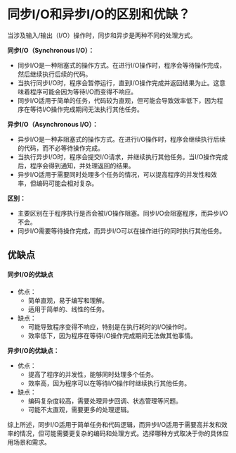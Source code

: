 # 同步I/O和异步I/O的区别和优缺？

当涉及输入/输出（I/O）操作时，同步和异步是两种不同的处理方式。

**同步I/O（Synchronous I/O）：**

+ 同步I/O是一种阻塞式的操作方式。在进行I/O操作时，程序会等待操作完成，然后继续执行后续的代码。
+ 当执行同步I/O时，程序会暂停运行，直到I/O操作完成并返回结果为止。这意味着程序可能会因为等待I/O而变得不响应。
+ 同步I/O适用于简单的任务，代码较为直观，但可能会导致效率低下，因为程序在等待I/O操作完成期间无法执行其他任务。

**异步I/O（Asynchronous I/O）：**

+ 异步I/O是一种非阻塞式的操作方式。在进行I/O操作时，程序会继续执行后续的代码，而不必等待操作完成。
+ 当执行异步I/O时，程序会提交I/O请求，并继续执行其他任务。当I/O操作完成后，程序会得到通知，并处理返回的结果。
+ 异步I/O适用于需要同时处理多个任务的情况，可以提高程序的并发性和效率，但编码可能会相对复杂。

**区别：**

+ 主要区别在于程序执行是否会被I/O操作阻塞。同步I/O会阻塞程序，而异步I/O不会。
+ 同步I/O需要等待操作完成，而异步I/O可以在操作进行的同时执行其他任务。

## 优缺点

#### 同步I/O的优缺点

+ 优点：
  + 简单直观，易于编写和理解。
  + 适用于简单的、线性的任务。
+ 缺点：
  + 可能导致程序变得不响应，特别是在执行耗时的I/O操作时。
  + 效率低下，因为程序在等待I/O操作完成期间无法做其他事情。

**异步I/O的优缺点：**

+ 优点：
  + 提高了程序的并发性，能够同时处理多个任务。
  + 效率高，因为程序可以在等待I/O操作时继续执行其他任务。
+ 缺点：
  + 编码复杂度较高，需要处理异步回调、状态管理等问题。
  + 可能不太直观，需要更多的处理逻辑。

综上所述，同步I/O适用于简单任务和代码逻辑，而异步I/O适用于需要高并发和效率的情况，但可能需要更复杂的编码和处理方式。选择哪种方式取决于你的具体应用场景和需求。
